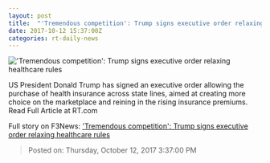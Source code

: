 ```yaml
---
layout: post
title:  "'Tremendous competition': Trump signs executive order relaxing healthcare rules"
date: 2017-10-12 15:37:00Z
categories: rt-daily-news
---
```


!['Tremendous competition': Trump signs executive order relaxing healthcare rules](https://cdni.rt.com/files/2017.10/article/59df8cc4fc7e9316798b4567.jpg)

US President Donald Trump has signed an executive order allowing the purchase of health insurance across state lines, aimed at creating more choice on the marketplace and reining in the rising insurance premiums. Read Full Article at RT.com


Full story on F3News: ['Tremendous competition': Trump signs executive order relaxing healthcare rules](http://www.f3nws.com/n/HdZzNB)

> Posted on: Thursday, October 12, 2017 3:37:00 PM
